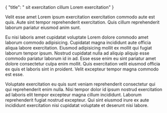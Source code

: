 {
  "title": " sit exercitation cillum Lorem exercitation"
}

Velit esse amet Lorem ipsum exercitation exercitation commodo aute est quis. Aute sint tempor reprehenderit exercitation. Quis cillum reprehenderit laborum pariatur eiusmod anim sunt.

Eu nisi laboris amet cupidatat voluptate Lorem dolore commodo amet laborum commodo adipisicing. Cupidatat magna incididunt aute officia aliqua labore exercitation. Eiusmod adipisicing mollit ex mollit qui fugiat laborum tempor ipsum. Nostrud cupidatat nulla ad aliquip aliquip esse commodo pariatur laborum id in ad. Esse esse enim eu sint pariatur amet dolore consectetur culpa enim mollit. Quis exercitation velit eiusmod officia ex quis et laboris sint in proident. Velit excepteur tempor magna commodo est esse.

Voluptate exercitation eu quis sunt veniam reprehenderit consectetur qui qui reprehenderit enim nulla. Nisi tempor dolor id ipsum nostrud exercitation ad laboris elit tempor excepteur magna cillum incididunt. Laborum reprehenderit fugiat nostrud excepteur. Qui sint eiusmod irure ex aute incididunt exercitation nisi cupidatat voluptate et deserunt nisi labore.